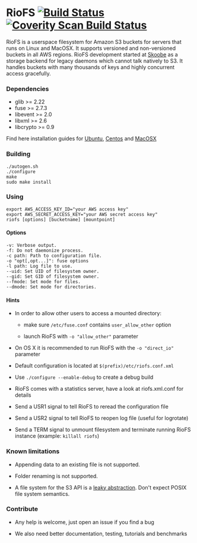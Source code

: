 # RioFS [![Build Status](https://secure.travis-ci.org/skoobe/riofs.png)](https://travis-ci.org/skoobe/riofs) <a href="https://scan.coverity.com/projects/406"><img alt="Coverity Scan Build Status" src="https://scan.coverity.com/projects/406/badge.svg"/></a>

RioFS is a userspace filesystem for Amazon S3 buckets for servers that runs on Linux and MacOSX. It supports versioned and non-versioned buckets in all AWS regions. RioFS development started at [Skoobe](https://www.skoobe.de) as a storage backend for legacy daemons which cannot talk natively to S3. It handles buckets with many thousands of keys and highly concurrent access gracefully.

### Dependencies

* glib >= 2.22
* fuse >= 2.7.3
* libevent >= 2.0
* libxml >= 2.6
* libcrypto >= 0.9

Find here installation guides for [Ubuntu](https://github.com/skoobe/riofs/wiki/Ubuntu), [Centos](https://github.com/skoobe/riofs/wiki/Centos) and [MacOSX](https://github.com/skoobe/riofs/wiki/MacOSX)

### Building

```
./autogen.sh
./configure
make
sudo make install
```

### Using

```
export AWS_ACCESS_KEY_ID="your AWS access key"
export AWS_SECRET_ACCESS_KEY="your AWS secret access key"
riofs [options] [bucketname] [mountpoint]
```

#### Options

```
-v: Verbose output.
-f: Do not daemonize process.
-c path: Path to configuration file.
-o "opt[,opt...]": fuse options
-l path: Log file to use.
--uid: Set UID of filesystem owner.
--gid: Set GID of filesystem owner.
--fmode: Set mode for files.
--dmode: Set mode for directories.
```

#### Hints

*   In order to allow other users to access a mounted directory:

    - make sure `/etc/fuse.conf` contains `user_allow_other` option
  
    - launch RioFS with  `-o "allow_other"`  parameter

* On OS X it is recommended to run RioFS with the `-o "direct_io"` parameter
 
* Default configuration is located at `$(prefix)/etc/riofs.conf.xml`

* Use `./configure --enable-debug` to create a debug build

* RioFS comes with a statistics server, have a look at riofs.xml.conf for details

* Send a USR1 signal to tell RioFS to reread the configuration file

* Send a USR2 signal to tell RioFS to reopen log file (useful for logrotate)

* Send a TERM signal to unmount filesystem and terminate running RioFS instance (example: ```killall riofs```)

### Known limitations

* Appending data to an existing file is not supported.

* Folder renaming is not supported.

* A file system for the S3 API is a [leaky abstraction](http://en.wikipedia.org/wiki/Leaky_abstraction). Don't expect POSIX file system semantics.

### Contribute

* Any help is welcome, just open an issue if you find a bug

* We also need better documentation, testing, tutorials and benchmarks
